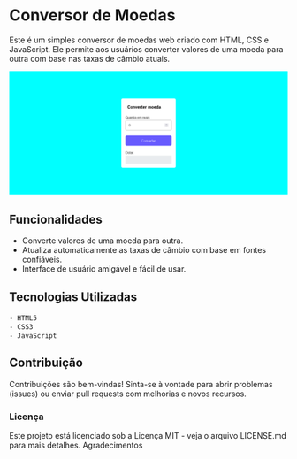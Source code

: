# Conversor de Moedas

Este é um simples conversor de moedas web criado com HTML, CSS e JavaScript. Ele permite aos usuários converter valores de uma moeda para outra com base nas taxas de câmbio atuais.

![Conversor de Moedas](img/conversor-de-moedas.png)

## Funcionalidades

- Converte valores de uma moeda para outra.
- Atualiza automaticamente as taxas de câmbio com base em fontes confiáveis.
- Interface de usuário amigável e fácil de usar.

## Tecnologias Utilizadas

    - HTML5
    - CSS3
    - JavaScript

## Contribuição

Contribuições são bem-vindas! Sinta-se à vontade para abrir problemas (issues) ou enviar pull requests com melhorias e novos recursos.
   

### Licença

Este projeto está licenciado sob a Licença MIT - veja o arquivo LICENSE.md para mais detalhes.
Agradecimentos

   
